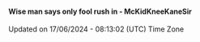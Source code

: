 #### Wise man says only fool rush in - McKidKneeKaneSir
Updated on 17/06/2024 - 08:13:02 (UTC) Time Zone

